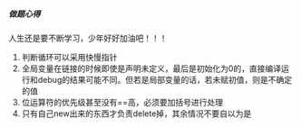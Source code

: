 ##### 做题心得

人生还是要不断学习，少年好好加油吧！！！

1. 判断循环可以采用快慢指针
2. 全局变量在链接的时候即使是声明未定义，最后是初始化为0的，直接编译运行和debug的结果可能不同。但若是局部变量的话，若未赋初值，则是不确定的值
3. 位运算符的优先级甚至没有==高，必须要加括号进行处理
4. 只有自己new出来的东西才负责delete掉，其余情况不要自以为是